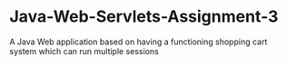 # Java-Web-Servlets-Assignment-3
A Java Web application based on having a functioning shopping cart system which can run multiple sessions
